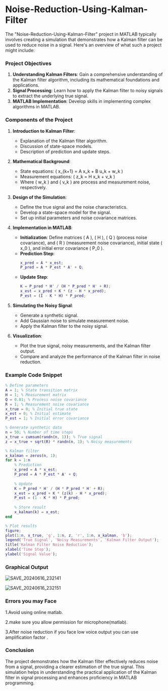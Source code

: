 # Noise-Reduction-Using-Kalman-Filter
The "Noise-Reduction-Using-Kalman-Filter" project in MATLAB typically involves creating a simulation that demonstrates how a Kalman filter can be used to reduce noise in a signal. Here's an overview of what such a project might include:

### Project Objectives
1. **Understanding Kalman Filters**: Gain a comprehensive understanding of the Kalman filter algorithm, including its mathematical foundations and applications.
2. **Signal Processing**: Learn how to apply the Kalman filter to noisy signals to extract the underlying true signal.
3. **MATLAB Implementation**: Develop skills in implementing complex algorithms in MATLAB.

### Components of the Project

1. **Introduction to Kalman Filter**:
   - Explanation of the Kalman filter algorithm.
   - Discussion of state-space models.
   - Description of prediction and update steps.

2. **Mathematical Background**:
   - State equations: \( x_{k+1} = A x_k + B u_k + w_k \)
   - Measurement equations: \( z_k = H x_k + v_k \)
   - Where \( w_k \) and \( v_k \) are process and measurement noise, respectively.

3. **Design of the Simulation**:
   - Define the true signal and the noise characteristics.
   - Develop a state-space model for the signal.
   - Set up initial parameters and noise covariance matrices.

4. **Implementation in MATLAB**:
   - **Initialization**: Define matrices \( A \), \( H \), \( Q \) (process noise covariance), and \( R \) (measurement noise covariance), initial state \( x_0 \), and initial error covariance \( P_0 \).
   - **Prediction Step**:
     ```matlab
     x_pred = A * x_est;
     P_pred = A * P_est * A' + Q;
     ```
   - **Update Step**:
     ```matlab
     K = P_pred * H' / (H * P_pred * H' + R);
     x_est = x_pred + K * (z - H * x_pred);
     P_est = (I - K * H) * P_pred;
     ```

5. **Simulating the Noisy Signal**:
   - Generate a synthetic signal.
   - Add Gaussian noise to simulate measurement noise.
   - Apply the Kalman filter to the noisy signal.

6. **Visualization**:
   - Plot the true signal, noisy measurements, and the Kalman filter output.
   - Compare and analyze the performance of the Kalman filter in noise reduction.

### Example Code Snippet

```matlab
% Define parameters
A = 1; % State transition matrix
H = 1; % Measurement matrix
Q = 0.01; % Process noise covariance
R = 1; % Measurement noise covariance
x_true = 0; % Initial true state
x_est = 0; % Initial estimate
P_est = 1; % Initial error covariance

% Generate synthetic data
n = 50; % Number of time steps
x_true = cumsum(randn(n, 1)); % True signal
z = x_true + sqrt(R) * randn(n, 1); % Noisy measurements

% Kalman filter
x_kalman = zeros(n, 1);
for k = 1:n
    % Prediction
    x_pred = A * x_est;
    P_pred = A * P_est * A' + Q;
    
    % Update
    K = P_pred * H' / (H * P_pred * H' + R);
    x_est = x_pred + K * (z(k) - H * x_pred);
    P_est = (1 - K * H) * P_pred;
    
    % Store result
    x_kalman(k) = x_est;
end

% Plot results
figure;
plot(1:n, x_true, 'g', 1:n, z, 'r', 1:n, x_kalman, 'b');
legend('True Signal', 'Noisy Measurements', 'Kalman Filter Output');
title('Kalman Filter Noise Reduction');
xlabel('Time Step');
ylabel('Signal Value');

```

### Graphical Output 
![SAVE_20240616_232141](https://github.com/Sairaj2807/Noise-Reduction-Using-Kalman-Filter/assets/116910851/8ac64269-53f5-414c-9f17-a339a90d4435)


![SAVE_20240616_232151](https://github.com/Sairaj2807/Noise-Reduction-Using-Kalman-Filter/assets/116910851/56d23178-9723-4825-a6f0-ab5425592fe4)



### Errors you may Face 
1.Avoid using online matlab.

2.make sure you allow permission for microphone(matlab).

3.After noise reduction if you face low voice output you can use amplification factor .


### Conclusion

The project demonstrates how the Kalman filter effectively reduces noise from a signal, providing a clearer estimation of the true signal. This simulation helps in understanding the practical application of the Kalman filter in signal processing and enhances proficiency in MATLAB programming.

